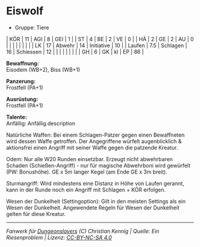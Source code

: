 # Eiswolf  
- Gruppe: Tiere  

| KÖR    | 11  | AGI      | 8  | GEI        | 1  |
| ST     | 4   | BE       | 2  | VE         | 0  |
| HÄ     | 2   | GE       | 2  | AU         | 0  |
|        |     |          |    |            |    |
| LK     | 17  | Abwehr   | 14 | Initiative | 10 |
| Laufen | 7.5 | Schlagen | 16 | Schiessen  | 12 |
|        |     |          |    |            |    |
| GH     | 6   | GK       | kl | EP         | 86 |


**Bewaffnung:**  
Eisodem (WB+2), Biss (WB+1)

**Panzerung:**  
Frostfell (PA+1)

**Ausrüstung:**  
Frostfell (PA+1)

**Talente:**  
Anfällig: Anfällig.description

Natürliche Waffen: Bei einem Schlagen-Patzer gegen einen Bewaffneten wird dessen Waffe getroffen. Der Angegriffene würfelt augenblicklich & aktionsfrei einen Angriff mit seiner Waffe gegen die patzende Kreatur.

Odem: Nur alle W20 Runden einsetzbar. Erzeugt nicht abwehrbaren Schaden (Schießen-Angriff) - nur für magische Abwehrboni wird gewürfelt (PW: Bonushöhe). GE x 5m langer Kegel (am Ende GE x 3m breit).

Sturmangriff: Wird mindestens eine Distanz in Höhe von Laufen gerannt, kann in der Runde noch ein Angriff mit Schlagen + KÖR erfolgen.

Wesen der Dunkelheit (Settingoption): Gilt in den meisten Settings als ein Wesen der Dunkelheit. Angewendete Regeln für Wesen der Dunkelheit gelten für diese Kreatur.





___
*Fanwerk für [Dungeonslayers](https://www.dungeonslayers.net/) (C) Christian Kennig | Quelle: Ein Riesenproblem | Lizenz: [CC-BY-NC-SA 4.0](https://creativecommons.org/licenses/by-nc-sa/4.0/deed.de)*
